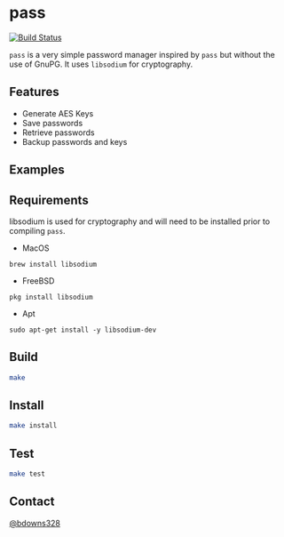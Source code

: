 # pass

[![Build Status](https://travis-ci.org/briandowns/pass.svg?branch=master)](https://travis-ci.org/briandowns/pass)

`pass` is a very simple password manager inspired by `pass` but without the use of GnuPG. It uses `libsodium` for cryptography.

## Features

* Generate AES Keys
* Save passwords
* Retrieve passwords
* Backup passwords and keys

## Examples

## Requirements

libsodium is used for cryptography and will need to be installed prior to compiling `pass`.

* MacOS

`brew install libsodium`

* FreeBSD

`pkg install libsodium`

* Apt

`sudo apt-get install -y libsodium-dev`

## Build

```sh
make
```

## Install 

```sh
make install
```

## Test

```sh
make test
```

## Contact

[@bdowns328](http://twitter.com/bdowns328)
